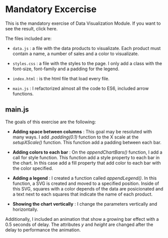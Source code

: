 # Mandatory Excercise

This is the mandatory exercise of Data Visualization Module. If you want to see the result, click here.

The files included are:

- `data.js` : a file with the data products to visualizate. Each product must contain a name, a number of sales and a color to visualizate.

- `styles.css` : a file with the styles to the page. I only add a class with the font-size, font-family and a padding for the legend.

- `index.html` : is the html file that load every file.

- `main.js` : I refactorized almost all the code to ES6, included arrow functions.

## main.js

The goals of this exercise are the following:

- **Adding space between columns** : This goal may be resoluted with many ways. I add *.padding(0.1)* function to the X scale at the *setupXScale()* function. This function add a padding between each bar.

- **Adding colors to each bar** : On the *appendChartBars()* function, I add a call for style function. This function add a style property to each bar in the chart. In this case add a fill property that add color to each bar with the color specified.

- **Adding a legend** : I created a function called *appendLegend()*. In this function, a SVG is created and moved to a specified position. Inside of this SVG, squares with a color depends of the data are posicionated and a text next to each squares that indicate the name of each product.

-  **Showing the chart vertically** : I change the parameters vertically and horizontally.

Additionally, I included an animation that show a growing bar effect with a 0.5 seconds of delay. The attributes *y* and *height* are changed after the delay to performance the animation.